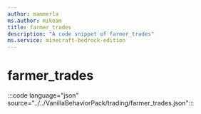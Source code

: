```yaml
---
author: mammerla
ms.author: mikeam
title: farmer_trades
description: "A code snippet of farmer_trades"
ms.service: minecraft-bedrock-edition
---
```


# farmer_trades

:::code language="json" source="../../VanillaBehaviorPack/trading/farmer_trades.json":::

